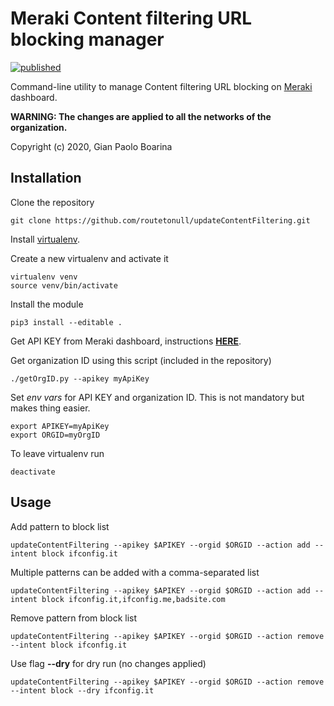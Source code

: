 # Meraki Content filtering URL blocking manager

[![published](https://static.production.devnetcloud.com/codeexchange/assets/images/devnet-published.svg)](https://developer.cisco.com/codeexchange/github/repo/routetonull/updateContentFiltering)

Command-line utility to manage Content filtering URL blocking on [Meraki](https://meraki.cisco.com/) dashboard.

**WARNING: The changes are applied to all the networks of the organization.**

Copyright (c) 2020, Gian Paolo Boarina

## Installation

Clone the repository

    git clone https://github.com/routetonull/updateContentFiltering.git

Install [virtualenv](https://virtualenv.pypa.io/en/latest/).

Create a new virtualenv and activate it

    virtualenv venv
    source venv/bin/activate

Install the module

    pip3 install --editable .

Get API KEY from Meraki dashboard, instructions **[HERE](https://documentation.meraki.com/zGeneral_Administration/Other_Topics/The_Cisco_Meraki_Dashboard_API)**.

Get organization ID using this script (included in the repository)

    ./getOrgID.py --apikey myApiKey

Set *env vars* for API KEY and organization ID. This is not mandatory but makes thing easier.

    export APIKEY=myApiKey
    export ORGID=myOrgID

To leave virtualenv run

    deactivate

## Usage

Add pattern to block list

    updateContentFiltering --apikey $APIKEY --orgid $ORGID --action add --intent block ifconfig.it

Multiple patterns can be added with a comma-separated list

    updateContentFiltering --apikey $APIKEY --orgid $ORGID --action add --intent block ifconfig.it,ifconfig.me,badsite.com

Remove pattern from block list

    updateContentFiltering --apikey $APIKEY --orgid $ORGID --action remove --intent block ifconfig.it

Use flag **--dry** for dry run (no changes applied)

    updateContentFiltering --apikey $APIKEY --orgid $ORGID --action remove --intent block --dry ifconfig.it
